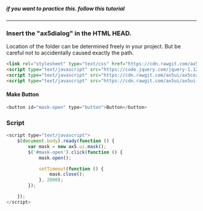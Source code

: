 ##### if you want to practice this. follow this tutorial
<hr/>

### Insert the "ax5dialog" in the HTML HEAD.

Location of the folder can be determined freely in your project. But be careful not to accidentally caused exactly the path.
```html
<link rel="stylesheet" type="text/css" href="https://cdn.rawgit.com/ax5ui/ax5ui-dialog/master/dist/ax5dialog.css" />
<script type="text/javascript" src="https://code.jquery.com/jquery-1.12.3.min.js"></script>
<script type="text/javascript" src="https://cdn.rawgit.com/ax5ui/ax5core/master/dist/ax5core.min.js"></script>
<script type="text/javascript" src="https://cdn.rawgit.com/ax5ui/ax5ui-dialog/master/dist/ax5dialog.min.js"></script>
```

#### Make Button

```js
<button id="mask-open" type="button">Button</button>
```

### Script

```js
<script type="text/javascript">
    $(document.body).ready(function () {
        var mask = new ax5.ui.mask();
        $('#mask-open').click(function () {
            mask.open();

            setTimeout(function () {
                mask.close();
            }, 2000);
        });

    });
</script>
```
